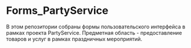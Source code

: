 # Forms_PartyService
В этом репозитории собраны формы пользовательского интерфейса в рамках проекта PartyService. Предметная область - предоставление товаров и услуг в рамках праздничных мероприятий.
